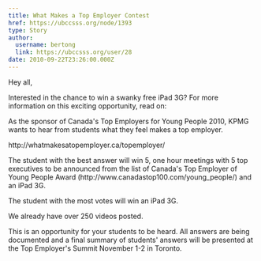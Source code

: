 ```yaml
---
title: What Makes a Top Employer Contest 
href: https://ubccsss.org/node/1393
type: Story
author:
  username: bertong
  link: https://ubccsss.org/user/28
date: 2010-09-22T23:26:00.000Z
---
```


<div class="field field-name-body field-type-text-with-summary field-label-hidden"><div class="field-items"><div class="field-item even"><p>Hey all,</p>
<p>Interested in the chance to win a swanky free iPad 3G? For more information on this exciting opportunity, read on:</p>
<p>As the sponsor of Canada&apos;s Top Employers for Young People 2010, KPMG wants to hear from students what they feel makes a top employer.</p>
<p>http://whatmakesatopemployer.ca/topemployer/</p>
<p>The student with the best answer will win 5, one hour meetings with 5 top executives to be announced from the list of Canada&apos;s Top Employer of Young People Award (http://www.canadastop100.com/young_people/) and an iPad 3G.</p>
<p>The student with the most votes will win an iPad 3G.</p>
<p>We already have over 250 videos posted.</p>
<p>This is an opportunity for your students to be heard.  All answers are being documented and a final summary of students&apos; answers will be presented at the Top Employer&apos;s Summit November 1-2 in Toronto.</p>
</div></div></div>    <footer>
          </footer>
